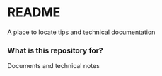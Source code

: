 # README #

A place to locate tips and technical documentation


### What is this repository for? ###

Documents and technical notes


